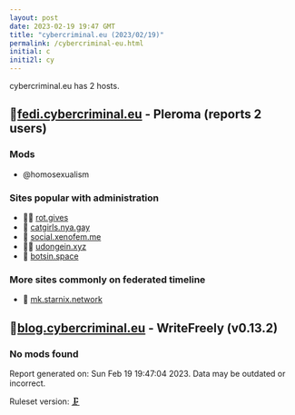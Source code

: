 ```yaml
---
layout: post
date: 2023-02-19 19:47 GMT
title: "cybercriminal.eu (2023/02/19)"
permalink: /cybercriminal-eu.html
initial: c
initi2l: cy
---
```


cybercriminal.eu has 2 hosts.

## 🧸[fedi.cybercriminal.eu](https://fedi.cybercriminal.eu) - Pleroma (reports 2 users)

### Mods
 * @homosexualism

### Sites popular with administration

* 🦝🧸 [rot.gives](/rot-gives.html)
* 🐘 [catgirls.nya.gay](/catgirls-nya-gay.html)
* 🐘 [social.xenofem.me](/social-xenofem-me.html)
* 🦝🧸 [udongein.xyz](/udongein-xyz.html)
* 🐘 [botsin.space](/botsin-space.html)

### More sites commonly on federated timeline

* 🐘 [mk.starnix.network](/mk-starnix-network.html)

## 🧸[blog.cybercriminal.eu](https://blog.cybercriminal.eu) - WriteFreely (v0.13.2)

### No mods found

Report generated on: Sun Feb 19 19:47:04 2023. Data may be outdated or incorrect.

Ruleset version: [🗜](/version-clamp)
